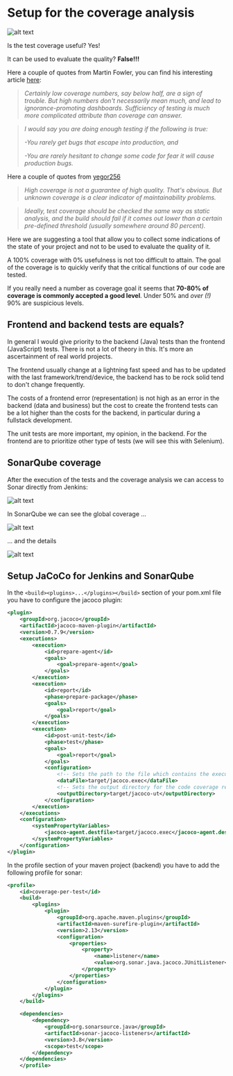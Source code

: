 # Setup for the coverage analysis

![alt text]([p]IMAGES_URL[/p]/images/sonar-coverage-detail-class.png)

Is the test coverage useful? Yes!

It can be used to evaluate the quality? **False!!!**

Here a couple of quotes from Martin Fowler, you can find his interesting article [here](https://martinfowler.com/bliki/TestCoverage.html):

> _Certainly low coverage numbers, say below half, are a sign of trouble._
> _But high numbers don't necessarily mean much, and lead to ignorance-promoting dashboards._
> _Sufficiency of testing is much more complicated attribute than coverage can answer._

> _I would say you are doing enough testing if the following is true:_
>
> _-You rarely get bugs that escape into production, and_
>
> _-You are rarely hesitant to change some code for fear it will cause production bugs._

Here a couple of quotes from [yegor256](http://www.yegor256.com/2015/06/08/deadly-sins-software-project.html)

> _High coverage is not a guarantee of high quality. That's obvious. But unknown coverage is a clear indicator of maintainability problems._

> _Ideally, test coverage should be checked the same way as static analysis, and the build should fail if it comes out lower than a certain pre-defined threshold (usually somewhere around 80 percent)._

Here we are suggesting a tool that allow you to collect some indications of the state of your project and not to be used to evaluate the quality of it.

A 100% coverage with 0% usefulness is not too difficult to attain. The goal of the coverage is to quickly verify that the critical functions of our code are tested.

If you really need a number as coverage goal it seems that **70-80% of coverage is commonly accepted a good level**.
Under 50% and _over (!)_ 90% are suspicious levels.

## Frontend and backend tests are equals?

In general I would give priority to the backend (Java) tests than the frontend (JavaScript) tests.
There is not a lot of theory in this. It's more an ascertainment of real world projects.

The frontend usually change at a lightning fast speed and has to be updated with the last framework/trend/device, the backend has to be rock solid tend to don't change frequently.

The costs of a frontend error (representation) is not high as an error in the backend (data and business) but the cost to create the frontend tests can be a lot higher than the costs for the backend, in particular during a fullstack development.

The unit tests are more important, my opinion, in the backend. For the frontend are to prioritize other type of tests (we will see this with Selenium).

## SonarQube coverage

After the execution of the tests and the coverage analysis we can access to Sonar directly from Jenkins:

![alt text]([p]IMAGES_URL[/p]/images/sonar_coverage_jenkins.png)

In SonarQube we can see the global coverage ...

![alt text]([p]IMAGES_URL[/p]/images/sonar-coverage-percent.png)

... and the details

![alt text]([p]IMAGES_URL[/p]/images/sonar-coverage-detail.png)
 

## Setup JaCoCo for Jenkins and SonarQube

In the ```<build><plugins>...</plugins></build>``` section of your pom.xml file you have to configure the jacoco plugin:

```xml
<plugin>
    <groupId>org.jacoco</groupId>
    <artifactId>jacoco-maven-plugin</artifactId>
    <version>0.7.9</version>
    <executions>
        <execution>
            <id>prepare-agent</id>
            <goals>
                <goal>prepare-agent</goal>
            </goals>
        </execution>
        <execution>
            <id>report</id>
            <phase>prepare-package</phase>
            <goals>
                <goal>report</goal>
            </goals>
        </execution>
        <execution>
            <id>post-unit-test</id>
            <phase>test</phase>
            <goals>
                <goal>report</goal>
            </goals>
            <configuration>
                <!-- Sets the path to the file which contains the execution data. -->
                <dataFile>target/jacoco.exec</dataFile>
                <!-- Sets the output directory for the code coverage report. -->
                <outputDirectory>target/jacoco-ut</outputDirectory>
            </configuration>
        </execution>
    </executions>
    <configuration>
        <systemPropertyVariables>
            <jacoco-agent.destfile>target/jacoco.exec</jacoco-agent.destfile>
        </systemPropertyVariables>
    </configuration>
</plugin>
```
In the profile section of your maven project (backend) you have to add the following profile for sonar:

```xml
<profile>
    <id>coverage-per-test</id>
    <build>
        <plugins>
            <plugin>
                <groupId>org.apache.maven.plugins</groupId>
                <artifactId>maven-surefire-plugin</artifactId>
                <version>2.13</version>
                <configuration>
                    <properties>
                        <property>
                            <name>listener</name>
                            <value>org.sonar.java.jacoco.JUnitListener</value>
                        </property>
                    </properties>
                </configuration>
            </plugin>
        </plugins>
    </build>

    <dependencies>
        <dependency>
            <groupId>org.sonarsource.java</groupId>
            <artifactId>sonar-jacoco-listeners</artifactId>
            <version>3.8</version>
            <scope>test</scope>
        </dependency>
    </dependencies>
    </profile>
```